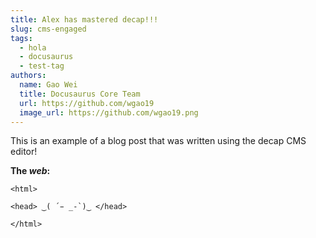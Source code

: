 ```yaml
---
title: Alex has mastered decap!!!
slug: cms-engaged
tags:
  - hola
  - docusaurus
  - test-tag
authors:
  name: Gao Wei
  title: Docusaurus Core Team
  url: https://github.com/wgao19
  image_url: https://github.com/wgao19.png
---
```

This is an example of a blog post that was written using the decap CMS editor!

**The *web*:**

```
<html>

<head> ‿( ́ ̵ _-`)‿ </head>

</html>
```